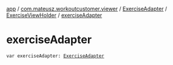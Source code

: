 [app](../../../index.md) / [com.mateusz.workoutcustomer.viewer](../../index.md) / [ExerciseAdapter](../index.md) / [ExerciseViewHolder](index.md) / [exerciseAdapter](./exercise-adapter.md)

# exerciseAdapter

`var exerciseAdapter: `[`ExerciseAdapter`](../index.md)
